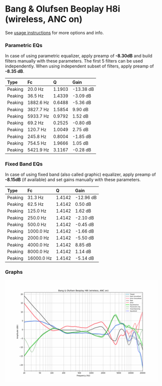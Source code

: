 # Bang & Olufsen Beoplay H8i (wireless, ANC on)
See [usage instructions](https://github.com/jaakkopasanen/AutoEq#usage) for more options and info.

### Parametric EQs
In case of using parametric equalizer, apply preamp of **-8.30dB** and build filters manually
with these parameters. The first 5 filters can be used independently.
When using independent subset of filters, apply preamp of **-8.35 dB**.

| Type    | Fc        |      Q | Gain      |
|:--------|:----------|:-------|:----------|
| Peaking | 20.0 Hz   | 1.1903 | -13.38 dB |
| Peaking | 36.5 Hz   | 1.4339 | -3.09 dB  |
| Peaking | 1882.6 Hz | 0.6488 | -5.36 dB  |
| Peaking | 3827.7 Hz | 1.5854 | 9.90 dB   |
| Peaking | 5933.7 Hz | 0.9792 | 1.52 dB   |
| Peaking | 69.2 Hz   | 0.2525 | -0.80 dB  |
| Peaking | 120.7 Hz  | 1.0049 | 2.75 dB   |
| Peaking | 245.8 Hz  | 0.8004 | -1.85 dB  |
| Peaking | 754.5 Hz  | 1.9666 | 1.05 dB   |
| Peaking | 5421.9 Hz | 3.1167 | -0.28 dB  |

### Fixed Band EQs
In case of using fixed band (also called graphic) equalizer, apply preamp of **-8.15dB**
(if available) and set gains manually with these parameters.

| Type    | Fc         |      Q | Gain      |
|:--------|:-----------|:-------|:----------|
| Peaking | 31.3 Hz    | 1.4142 | -12.96 dB |
| Peaking | 62.5 Hz    | 1.4142 | 0.50 dB   |
| Peaking | 125.0 Hz   | 1.4142 | 1.62 dB   |
| Peaking | 250.0 Hz   | 1.4142 | -2.10 dB  |
| Peaking | 500.0 Hz   | 1.4142 | -0.45 dB  |
| Peaking | 1000.0 Hz  | 1.4142 | -1.66 dB  |
| Peaking | 2000.0 Hz  | 1.4142 | -5.50 dB  |
| Peaking | 4000.0 Hz  | 1.4142 | 8.85 dB   |
| Peaking | 8000.0 Hz  | 1.4142 | 1.14 dB   |
| Peaking | 16000.0 Hz | 1.4142 | -5.14 dB  |

### Graphs
![](./Bang%20&%20Olufsen%20Beoplay%20H8i%20(wireless,%20ANC%20on).png)